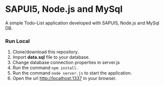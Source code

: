 # SAPUI5, Node.js and MySql
A simple Todo-List application developed with SAPUI5, Node.js and MySql DB. 

### Run Local

1. Clone/download this repository.
2. Import **data.sql** file to your database.
3. Change database connection properties in server.js
4. Run the command `npm install`.
5. Run the command `node server.js` to start the application.
6. Open the url [http://localhost:1337](http://localhost:1337 "http://localhost:1337") in your browser.